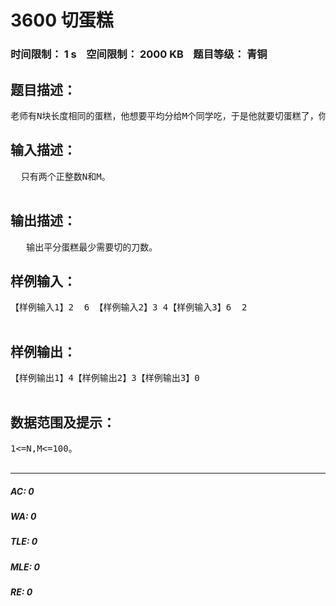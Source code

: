 # 3600 切蛋糕   
### 时间限制： 1 s&nbsp;&nbsp;&nbsp;&nbsp;空间限制： 2000 KB&nbsp;&nbsp;&nbsp;&nbsp;题目等级： 青铜  
## 题目描述：  

<pre>
老师有N块长度相同的蛋糕，他想要平均分给M个同学吃，于是他就要切蛋糕了，你能帮助老师计算最少要切多少刀才能给这M个同学平分。
</pre>
  
  
## 输入描述：  

<pre>
  只有两个正整数N和M。  

</pre>
  
  
## 输出描述：  

<pre>
   输出平分蛋糕最少需要切的刀数。
</pre>
  
  
## 样例输入：  

<pre>
【样例输入1】2  6 【样例输入2】3 4【样例输入3】6  2   

</pre>
  
  
## 样例输出：  

<pre>
【样例输出1】4【样例输出2】3【样例输出3】0  

</pre>
  
  
## 数据范围及提示：  

<pre>
1<=N,M<=100。  

</pre>
  
  
***  

##### AC: 0  
##### WA: 0  
##### TLE: 0  
##### MLE: 0  
##### RE: 0  
